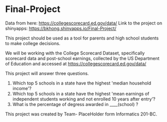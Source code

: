 # Final-Project
Data from here: https://collegescorecard.ed.gov/data/
Link to the project on shinyapps: https://bkhong.shinyapps.io/Final-Project/

This project should be used as a tool for parents and high school students to make college decisions.

We will be working with the College Scorecard Dataset, specifically scorecard data and post-school earnings, collected by the US Department of Education and accessed at https://collegescorecard.ed.gov/data/

This project will answer three questions. 

1. Which top 5 schools in a state have the highest 'median household income'?
2. Which top 5 schools in a state have the highest 'mean earnings of independent students working and not enrolled 10 years after entry'?
3. What is the percentage of degress awarded in ____(school) ?


This project was created by Team- PlaceHolder form Informatics 201-BC. 
